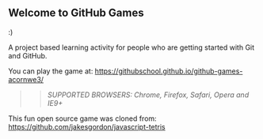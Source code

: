 ## Welcome to GitHub Games

:) 

A project based learning activity for people who are getting started with Git and GitHub.

You can play the game at: https://githubschool.github.io/github-games-acornwe3/


>> _*SUPPORTED BROWSERS*: Chrome, Firefox, Safari, Opera and IE9+_

This fun open source game was cloned from: https://github.com/jakesgordon/javascript-tetris
